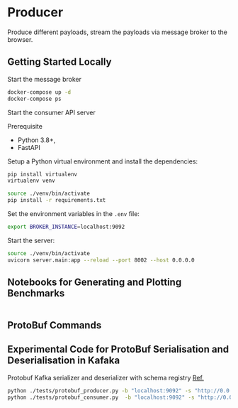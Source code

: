 # Producer

Produce different payloads, stream the payloads via message broker to the browser.

## Getting Started Locally

Start the message broker

```bash
docker-compose up -d
docker-compose ps
```

Start the consumer API server

Prerequisite

- Python 3.8+,
- FastAPI

Setup a Python virtual environment and install the dependencies:

```bash
pip install virtualenv
virtualenv venv

source ./venv/bin/activate
pip install -r requirements.txt
```

Set the environment variables in the `.env` file:

```bash
export BROKER_INSTANCE=localhost:9092
```

Start the server:

```bash
source ./venv/bin/activate
uvicorn server.main:app --reload --port 8002 --host 0.0.0.0
```

## Notebooks for Generating and Plotting Benchmarks

```bash

```

## ProtoBuf Commands

## Experimental Code for ProtoBuf Serialisation and Deserialisation in Kafaka

Protobuf Kafka serializer and deserializer with schema registry
[Ref.](https://github.com/confluentinc/confluent-kafka-python/tree/master/examples)

```bash
python ./tests/protobuf_producer.py -b "localhost:9092" -s "http://0.0.0.0:8081"
python ./tests/protobuf_consumer.py  -b "localhost:9092" -s "http://0.0.0.0:8081"
```
